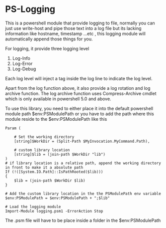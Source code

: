 # PS-Logging
This is a powershell module that provide logging to file, normally you can just use write-host and pipe those text into a log file but its lacking information like hostname, timestamp ...etc , this logging module will automatically append those things for you.

For logging, it provide three logging level

1. Log-Info
2. Log-Error
3. Log-Debug

Each log level will inject a tag inside the log line to indicate the log level.

Apart from the log function above, it also provide a log rotation and log archive function. The log archive function uses Compress-Archive cmdlet which is only available in powershell 5.0 and above. 


To use this library, you need to either place it into the default powershell module path $env:PSModulePath or you have to add the path where this module reside to the $env:PSModulePath like this

```
Param (

    # Set the working directory
    [string]$WorkDir = (Split-Path $MyInvocation.MyCommand.Path),

    # custom library location 
    [string]$lib = (join-path $WorkDir "lib")
)
# if library location is a relative path, append the working directory in front to make it a absolute path
If (!([System.IO.Path]::IsPathRooted($lib)))
{
    $lib = (join-path $WorkDir $lib)        
}

# Add the custom library location in the the PSModulePath env variable 
$env:PSModulePath = $env:PSModulePath + ";$lib"

# Load the logging module
Import-Module logging.psm1 -ErrorAction Stop

```

The .psm file will have to be place inside a folder in the $env:PSModulePath
